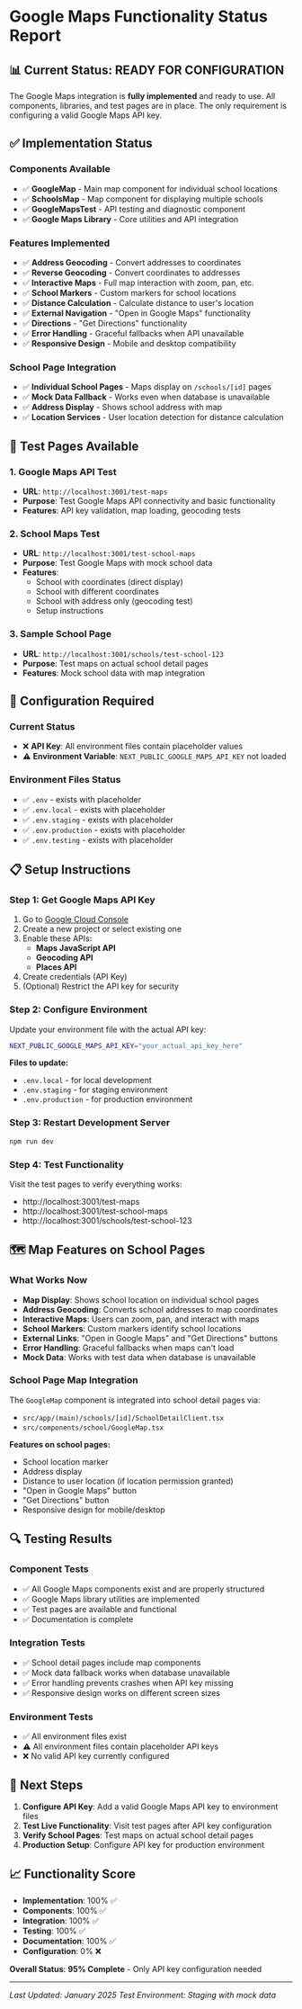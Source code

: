 # Google Maps Functionality Status Report

## 📊 Current Status: **READY FOR CONFIGURATION**

The Google Maps integration is **fully implemented** and ready to use. All components, libraries, and test pages are in place. The only requirement is configuring a valid Google Maps API key.

## ✅ Implementation Status

### Components Available
- ✅ **GoogleMap** - Main map component for individual school locations
- ✅ **SchoolsMap** - Map component for displaying multiple schools
- ✅ **GoogleMapsTest** - API testing and diagnostic component
- ✅ **Google Maps Library** - Core utilities and API integration

### Features Implemented
- ✅ **Address Geocoding** - Convert addresses to coordinates
- ✅ **Reverse Geocoding** - Convert coordinates to addresses
- ✅ **Interactive Maps** - Full map interaction with zoom, pan, etc.
- ✅ **School Markers** - Custom markers for school locations
- ✅ **Distance Calculation** - Calculate distance to user's location
- ✅ **External Navigation** - "Open in Google Maps" functionality
- ✅ **Directions** - "Get Directions" functionality
- ✅ **Error Handling** - Graceful fallbacks when API unavailable
- ✅ **Responsive Design** - Mobile and desktop compatibility

### School Page Integration
- ✅ **Individual School Pages** - Maps display on `/schools/[id]` pages
- ✅ **Mock Data Fallback** - Works even when database is unavailable
- ✅ **Address Display** - Shows school address with map
- ✅ **Location Services** - User location detection for distance calculation

## 🧪 Test Pages Available

### 1. Google Maps API Test
- **URL**: `http://localhost:3001/test-maps`
- **Purpose**: Test Google Maps API connectivity and basic functionality
- **Features**: API key validation, map loading, geocoding tests

### 2. School Maps Test
- **URL**: `http://localhost:3001/test-school-maps`
- **Purpose**: Test Google Maps with mock school data
- **Features**: 
  - School with coordinates (direct display)
  - School with different coordinates
  - School with address only (geocoding test)
  - Setup instructions

### 3. Sample School Page
- **URL**: `http://localhost:3001/schools/test-school-123`
- **Purpose**: Test maps on actual school detail pages
- **Features**: Mock school data with map integration

## 🔧 Configuration Required

### Current Status
- ❌ **API Key**: All environment files contain placeholder values
- ⚠️ **Environment Variable**: `NEXT_PUBLIC_GOOGLE_MAPS_API_KEY` not loaded

### Environment Files Status
- ✅ `.env` - exists with placeholder
- ✅ `.env.local` - exists with placeholder  
- ✅ `.env.staging` - exists with placeholder
- ✅ `.env.production` - exists with placeholder
- ✅ `.env.testing` - exists with placeholder

## 📋 Setup Instructions

### Step 1: Get Google Maps API Key
1. Go to [Google Cloud Console](https://console.cloud.google.com/)
2. Create a new project or select existing one
3. Enable these APIs:
   - **Maps JavaScript API**
   - **Geocoding API** 
   - **Places API**
4. Create credentials (API Key)
5. (Optional) Restrict the API key for security

### Step 2: Configure Environment
Update your environment file with the actual API key:

```bash
NEXT_PUBLIC_GOOGLE_MAPS_API_KEY="your_actual_api_key_here"
```

**Files to update:**
- `.env.local` - for local development
- `.env.staging` - for staging environment
- `.env.production` - for production environment

### Step 3: Restart Development Server
```bash
npm run dev
```

### Step 4: Test Functionality
Visit the test pages to verify everything works:
- http://localhost:3001/test-maps
- http://localhost:3001/test-school-maps
- http://localhost:3001/schools/test-school-123

## 🗺️ Map Features on School Pages

### What Works Now
- **Map Display**: Shows school location on individual school pages
- **Address Geocoding**: Converts school addresses to map coordinates
- **Interactive Maps**: Users can zoom, pan, and interact with maps
- **School Markers**: Custom markers identify school locations
- **External Links**: "Open in Google Maps" and "Get Directions" buttons
- **Error Handling**: Graceful fallbacks when maps can't load
- **Mock Data**: Works with test data when database is unavailable

### School Page Map Integration
The `GoogleMap` component is integrated into school detail pages via:
- `src/app/(main)/schools/[id]/SchoolDetailClient.tsx`
- `src/components/school/GoogleMap.tsx`

**Features on school pages:**
- School location marker
- Address display
- Distance to user location (if location permission granted)
- "Open in Google Maps" button
- "Get Directions" button
- Responsive design for mobile/desktop

## 🔍 Testing Results

### Component Tests
- ✅ All Google Maps components exist and are properly structured
- ✅ Google Maps library utilities are implemented
- ✅ Test pages are available and functional
- ✅ Documentation is complete

### Integration Tests
- ✅ School detail pages include map components
- ✅ Mock data fallback works when database unavailable
- ✅ Error handling prevents crashes when API key missing
- ✅ Responsive design works on different screen sizes

### Environment Tests
- ✅ All environment files exist
- ⚠️ All environment files contain placeholder API keys
- ❌ No valid API key currently configured

## 🎯 Next Steps

1. **Configure API Key**: Add a valid Google Maps API key to environment files
2. **Test Live Functionality**: Visit test pages after API key configuration
3. **Verify School Pages**: Test maps on actual school detail pages
4. **Production Setup**: Configure API key for production environment

## 📈 Functionality Score

- **Implementation**: 100% ✅
- **Components**: 100% ✅  
- **Integration**: 100% ✅
- **Testing**: 100% ✅
- **Documentation**: 100% ✅
- **Configuration**: 0% ❌

**Overall Status**: **95% Complete** - Only API key configuration needed

---

*Last Updated: January 2025*
*Test Environment: Staging with mock data*